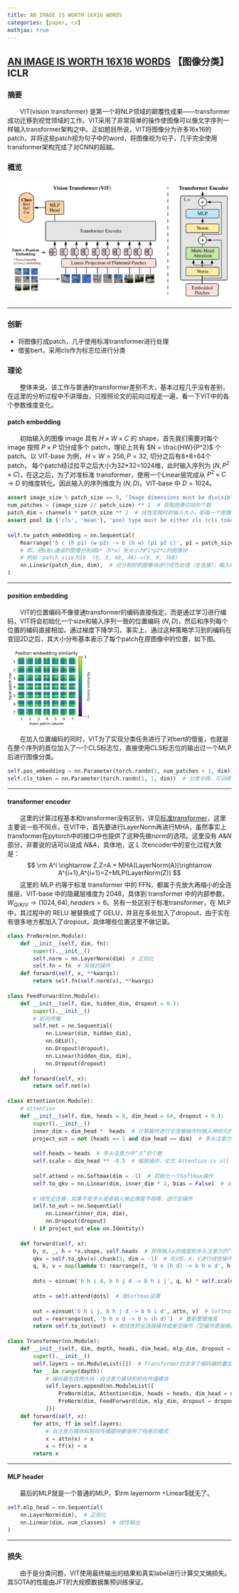 ```yaml
---
title: AN IMAGE IS WORTH 16X16 WORDS
categories: [paper, cv]
mathjax: true
---
```


## [AN IMAGE IS WORTH 16X16 WORDS](https://arxiv.org/abs/2010.11929)  【图像分类】 ICLR

### 摘要

&emsp;&emsp;VIT(vision transformer) 是第一个将NLP领域的颠覆性成果——transformer成功迁移到视觉领域的工作。VIT采用了非常简单的操作使图像可以像文字序列一样输入transformer架构之中。正如题目所说，VIT将图像分为许多16x16的patch，并将这些patch视为句子中的word，将图像视为句子，几乎完全使用transformer架构完成了对CNN的超越。

### 概览

![image-20220925105818246](VIT/image-20220925105818246.png)

<!-- more -->

----

### 创新

- 将图像打成patch，几乎使用标准transformer进行处理
- 借鉴bert，采用cls作为标志位进行分类

### 理论

&emsp;&emsp;整体来说，该工作与普通的transformer差别不大，基本过程几乎没有差别，在这里的分析过程中不讲理由，只按照论文的前向过程走一遍，看一下VIT中的各个参数维度变化。

#### patch embedding

&emsp;&emsp;初始输入的图像 image 具有 $H\times W\times C$ 的 shape，首先我们需要对每个 image 按照 $P\times P$ 切分成多个 patch，理论上共有 $N = \frac{HW}{P^2}$ 个patch。以 VIT-base 为例，$H = W = 256, P = 32$, 切分之后有8\*8=64个patch， 每个patch经过拉平之后大小为32\*32=1024维，此时输入序列为 $(N, P^2\times C)$，在这之后，为了对准标准 transformer，使用一个Linear层完成从 $P^2\times C \rightarrow D$ 的维度转化。因此输入的序列维度为 $(N,D)$。VIT-base 中 $D=1024$。

```python
assert image_size % patch_size == 0, 'Image dimensions must be divisible by the patch size.'  # 保证一定能够完整切块
num_patches = (image_size // patch_size) ** 2  # 获取图像切块的个数
patch_dim = channels * patch_size ** 2  # 线性变换时的输入大小，即每一个图像宽、高、通道的乘积
assert pool in {'cls', 'mean'}, 'pool type must be either cls (cls token) or mean (mean pooling)'  # 池化方法必须为cls或者mean

self.to_patch_embedding = nn.Sequential(
    Rearrange('b c (h p1) (w p2) -> b (h w) (p1 p2 c)', p1 = patch_size, p2 = patch_size),  # 将批量为b通道为c高为h*p1宽为w*p2的图像转化为批量为b个数为h*w维度为p1*p2*c的图像块
    # 即，把b张c通道的图像分割成b*（h*w）张大小为P1*p2*c的图像块
    # 例如：patch_size为16  (8, 3, 48, 48)->(8, 9, 768)
    nn.Linear(patch_dim, dim),  # 对分割好的图像块进行线性处理（全连接），输入维度为每一个小块的所有像素个数，输出为dim（函数传入的参数）
)
```

---

#### position embedding

&emsp;&emsp;VIT的位置编码不像普通transformer的编码直接指定，而是通过学习进行编码，VIT将会初始化一个size和输入序列一致的位置编码 $(N,D)$，然后和序列每个位置的编码直接相加，通过梯度下降学习。事实上，通过这种策略学习到的编码在变回2D之后，其大小分布基本表示了每个patch在原图像中的位置，如下图。

<img src="VIT/image-20220925151026352.png" alt="image-20220925151026352" style="zoom:33%;" />

&emsp;&emsp;在加入位置编码的同时，VIT为了实现分类任务进行了对bert的借鉴，也就是在整个序列的首位加入了一个CLS标志位，直接使用CLS标志位的输出过一个MLP后进行图像分类。

```python
self.pos_embedding = nn.Parameter(torch.randn(1, num_patches + 1, dim))  # 位置编码，获取一组正态分布的数据用于训练
self.cls_token = nn.Parameter(torch.randn(1, 1, dim))  # 分类令牌，可训练
```

---

#### transformer encoder

&emsp;&emsp;这里的计算过程基本和transformer没有区别，详见[标准transformer](https://bnucsy.github.io/Attention%20is%20all%20you%20need/)，这里主要说一些不同点，在VIT中，首先要进行LayerNorm再进行MHA，虽然事实上transformer在pytorch中的接口中也提供了这种先做norm的选项。这里没有 $A\&N$ 部分，非要说的话可以说成 $N\&A$，具体地，这 $L$ 次encoder中的变化过程大致是：
$$
\rm A^i \rightarrow Z,Z=A + MHA(LayerNorm(A))\rightarrow A^{i+1},A^{i+1}=Z+MLP(LayerNorm(Z))
$$
&emsp;&emsp;这里的 MLP 约等于标准 transformer 中的 FFN，都属于先放大再缩小的全连接层，VIT-base 中的隐藏层维度为 2048，具体到 transformer 中的内部参数，$W_{Q/K/V}\rightarrow (1024,64), headers=6$。另有一处区别于标准transformer，在 MLP 中，其过程中的 RELU 被替换成了 GELU，并且在多处加入了dropout，由于实在有很多地方都加入了dropout，具体哪些位置这里不做记录。

```python
class PreNorm(nn.Module):
    def __init__(self, dim, fn):
        super().__init__()
        self.norm = nn.LayerNorm(dim)  # 正则化
        self.fn = fn  # 具体的操作
    def forward(self, x, **kwargs):
        return self.fn(self.norm(x), **kwargs)

class FeedForward(nn.Module):
    def __init__(self, dim, hidden_dim, dropout = 0.):
        super().__init__()
        # 前向传播
        self.net = nn.Sequential(
            nn.Linear(dim, hidden_dim),
            nn.GELU(),
            nn.Dropout(dropout),
            nn.Linear(hidden_dim, dim),
            nn.Dropout(dropout)
        )
    def forward(self, x):
        return self.net(x)

class Attention(nn.Module):
    # attention
    def __init__(self, dim, heads = 8, dim_head = 64, dropout = 0.):
        super().__init__()
        inner_dim = dim_head *  heads  # 计算最终进行全连接操作时输入神经元的个数
        project_out = not (heads == 1 and dim_head == dim)  # 多头注意力并且输入和输出维度相同时为True

        self.heads = heads  # 多头注意力中“头”的个数
        self.scale = dim_head ** -0.5  # 缩放操作，论文 Attention is all you need 中有介绍

        self.attend = nn.Softmax(dim = -1)  # 初始化一个Softmax操作
        self.to_qkv = nn.Linear(dim, inner_dim * 3, bias = False)  # 对Q、K、V三组向量先进性线性操作

        # 线性全连接，如果不是多头或者输入输出维度不相等，进行空操作
        self.to_out = nn.Sequential(
            nn.Linear(inner_dim, dim),
            nn.Dropout(dropout)
        ) if project_out else nn.Identity()

    def forward(self, x):
        b, n, _, h = *x.shape, self.heads  # 获得输入x的维度和多头注意力的“头”数
        qkv = self.to_qkv(x).chunk(3, dim = -1)  # 先对Q、K、V进行线性操作，然后chunk乘三三份
        q, k, v = map(lambda t: rearrange(t, 'b n (h d) -> b h n d', h = h), qkv)  # 整理维度，获得Q、K、V

        dots = einsum('b h i d, b h j d -> b h i j', q, k) * self.scale  # Q, K 向量先做点乘，来计算相关性，然后除以缩放因子

        attn = self.attend(dots)  # 做Softmax运算

        out = einsum('b h i j, b h j d -> b h i d', attn, v)  # Softmax运算结果与Value向量相乘，得到最终结果
        out = rearrange(out, 'b h n d -> b n (h d)')  # 重新整理维度
        return self.to_out(out)  # 做线性的全连接操作或者空操作（空操作直接输出out）

class Transformer(nn.Module):
    def __init__(self, dim, depth, heads, dim_head, mlp_dim, dropout = 0.):
        super().__init__()
        self.layers = nn.ModuleList([])  # Transformer包含多个编码器的叠加
        for _ in range(depth):
            # 编码器包含两大块：自注意力模块和前向传播模块
            self.layers.append(nn.ModuleList([
                PreNorm(dim, Attention(dim, heads = heads, dim_head = dim_head, dropout = dropout)),  # 多头自注意力模块
                PreNorm(dim, FeedForward(dim, mlp_dim, dropout = dropout))  # 前向传播模块
            ]))
    def forward(self, x):
        for attn, ff in self.layers:
            # 自注意力模块和前向传播模块都使用了残差的模式
            x = attn(x) + x
            x = ff(x) + x
        return x
```

---

#### MLP header

&emsp;&emsp;最后的MLP就是一个普通的MLP，$\rm layernorm +Linear$就无了。

```python
self.mlp_head = nn.Sequential(
    nn.LayerNorm(dim),  # 正则化
    nn.Linear(dim, num_classes)  # 线性输出
)
```

---

### 损失

&emsp;&emsp;由于是分类问题，VIT使用最终输出的结果和真实label进行计算交叉熵损失。其SOTA的性能由JFT的大规模数据集预训练保证。


